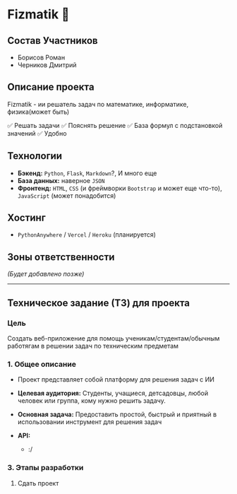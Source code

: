 # Fizmatik 🚀
 
## Состав Участников
*   Борисов Роман
*   Черников Дмитрий

 
## Описание проекта
Fizmatik - ии решатель задач по математике, информатике, физика(может быть)
 
✅ Решать задачи
✅ Пояснять решение
✅ База формул с подстановкой значений
✅ Удобно
 
## Технологии
*   **Бэкенд:** `Python`, `Flask`, `Markdown`?, И много еще
*   **База данных:** наверное `JSON`
*   **Фронтенд:** `HTML`, `CSS` (и фреймворки `Bootstrap` и может еще что-то), `JavaScript` (может понадобится)
 
## Хостинг
*   `PythonAnywhere` / `Vercel` / `Heroku` (планируется)
 
## Зоны ответственности
*(Будет добавлено позже)*
 
---
 
## Техническое задание (ТЗ) для проекта
 
### Цель
Создать веб-приложение для помощь ученикам/студентам/обычным работягам в решении задач по техническим предметам
 
### 1. Общее описание
*   Проект представляет собой платформу для решения задач с ИИ
*   **Целевая аудитория:** Студенты, учащиеся, детсадовцы, любой человек или группа, кому нужно решить задачу.
*   **Основная задача:** Предоставить простой, быстрый и приятный в использовании инструмент для решения задач
 
*   **API:**
    *   :/
 
### 3. Этапы разработки
1.  Сдать проект
